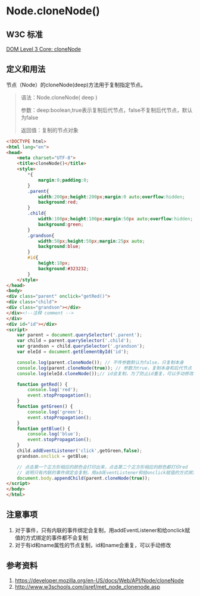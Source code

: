 # Node.cloneNode()

## W3C 标准
[DOM Level 3 Core: cloneNode](https://www.w3.org/TR/DOM-Level-3-Core/core.html#ID-3A0ED0A4)

## 定义和用法
节点（Node）的cloneNode(deep)方法用于复制指定节点。

> 语法：Node.cloneNode( deep )
>
> 参数：deep:boolean,true表示复制后代节点，false不复制后代节点，默认为false
>
> 返回值：复制的节点对象

```html
<!DOCTYPE html>
<html lang="en">
<head>
    <meta charset="UTF-8">
    <title>cloneNode()</title>
    <style>
        *{
            margin:0;padding:0;
        }
        .parent{
            width:200px;height:200px;margin:0 auto;overflow:hidden;
            background:red;
        }
        .child{
            width:100px;height:100px;margin:50px auto;overflow:hidden;
            background:green;
        }
        .grandson{
            width:50px;height:50px;margin:25px auto;
            background:blue;
        }
        #id{
            height:10px;
            background:#323232;
        }
    </style>
</head>
<body>
<div class="parent" onclick="getRed()">
<div class="child">
<div class="grandson"></div>
</div><!--注释 comment -->
</div>
<div id="id"></div>
<script>
    var parent = document.querySelector('.parent');
    var child = parent.querySelector('.child');
    var grandson = child.querySelector('.grandson');
    var eleId = document.getElementById('id');

    console.log(parent.cloneNode()); // 不传参数默认为false，只复制本身
    console.log(parent.cloneNode(true)); // 参数为true，复制本身和后代节点
    console.log(eleId.cloneNode());// id会复制，为了防止id重复，可以手动修改

    function getRed() {
        console.log('red');
        event.stopPropagation();
    }
    function getGreen() {
        console.log('green');
        event.stopPropagation();
    }
    function getBlue() {
        console.log('blue');
        event.stopPropagation();
    }
    child.addEventListener('click',getGreen,false);
    grandson.onclick = getBlue;

    // 点击第一个正方形相应的颜色会打印出来，点击第二个正方形相应的颜色都打印red
    // 说明只有内联的事件绑定会复制，用addEventListener和给onclick赋值的方式绑定的事件都不会复制
    document.body.appendChild(parent.cloneNode(true));
</script>
</body>
</html>
```

## 注意事项
1. 对于事件，只有内联的事件绑定会复制，用addEventListener和给onclick赋值的方式绑定的事件都不会复制
2. 对于有id和name属性的节点复制，id和name会重复，可以手动修改

## 参考资料
1. https://developer.mozilla.org/en-US/docs/Web/API/Node/cloneNode
2. http://www.w3schools.com/jsref/met_node_clonenode.asp